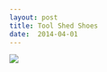 ```yaml
---
layout: post
title: Tool Shed Shoes
date:  2014-04-01
---
```


![](https://farm4.staticflickr.com/3741/13719789563_0b1ffe0ff7_c.jpg)